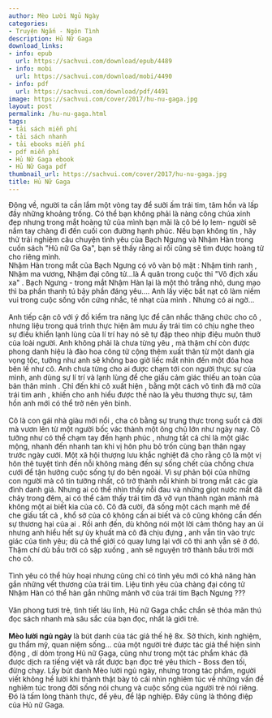 ```yaml
---
author: Mèo Lười Ngủ Ngày
categories:
- Truyện Ngắn - Ngôn Tình
description: Hủ Nữ Gaga
download_links:
- info: epub
  url: https://sachvui.com/download/epub/4489
- info: mobi
  url: https://sachvui.com/download/mobi/4490
- info: pdf
  url: https://sachvui.com/download/pdf/4491
image: https://sachvui.com/cover/2017/hu-nu-gaga.jpg
layout: post
permalink: /hu-nu-gaga.html
tags:
- tải sách miễn phí
- tải sách nhanh
- tải ebooks miễn phí
- pdf miễn phí
- Hủ Nữ Gaga ebook
- Hủ Nữ Gaga pdf
thumbnail_url: https://sachvui.com/cover/2017/hu-nu-gaga.jpg
title: Hủ Nữ Gaga
---
```


 <div class="item-desc text-justify"> <p>Đông về, người ta cần lắm một vòng tay để sưởi ấm trái tim, tâm hồn và lấp đầy những khoảng trống. Có thể bạn không phải là nàng công chúa xinh đẹp nhưng trong mắt hoàng tử của mình bạn mãi là cô bé lọ lem- người sẽ nắm tay chàng đi đến cuối con đường hạnh phúc. Nếu bạn không tin , hãy thử trải nghiệm câu chuyện tình yêu của Bạch Ngưng và Nhậm Hàn trong cuốn sách "Hủ nữ Ga Ga", bạn sẽ thấy rằng ai rồi cũng sẽ tìm được hoàng tử cho riêng mình.<br>Nhậm Hàn trong mắt của Bạch Ngưng có vô vàn bộ mặt : Nhậm tinh ranh , Nhậm ma vương, Nhậm đại công tử...là Á quân trong cuộc thi "Vô địch xấu xa" . Bạch Ngưng - trong mắt Nhậm Hàn lại là một thỏ trắng nhỏ, dung mạo thì ba phần thanh tú bảy phần đáng yêu.... Anh lấy việc bắt nạt cô làm niềm vui trong cuộc sống vốn cứng nhắc, tẻ nhạt của mình . Nhưng có ai ngờ...<br><br>Anh tiếp cận cô với ý đồ kiểm tra năng lực để cân nhắc thăng chức cho cô , nhưng liệu trong quá trình thực hiện âm mưu ấy trái tim có chịu nghe theo sự điều khiển lạnh lùng của lí trí hay nó sẽ tự đập theo nhịp điệu muôn thưở của loài người. Anh không phải là chưa từng yêu , mà thậm chí còn được phong danh hiệu là đào hoa công tử cộng thêm xuất thân từ một danh gia vọng tộc, tưởng như anh sẽ không bao giờ liếc mắt nhìn đến một đóa hoa bên lề như cô. Anh chưa từng cho ai được chạm tới con người thực sự của mình, anh dùng sự lí trí và lạnh lùng để che giấu cảm giác thiếu an toàn của bản thân mình . Chỉ đến khi cô xuất hiện , bằng một cách vô tình đã mở cửa trái tim anh , khiến cho anh hiểu được thế nào là yêu thương thực sự, tâm hồn anh mới có thể trở nên yên bình.<br><br>Cô là con gái nhà giàu mới nổi , cha cô bằng sự trung thực trong suốt cả đời mà vươn lên từ một người bốc vác thành một ông chủ lớn như ngày nay. Cô tưởng như có thể chạm tay đến hạnh phúc , nhưng tất cả chỉ là một giấc mộng, nhanh đến nhanh tan khi vị hôn phu bỏ trốn cùng bạn thân ngay trước ngày cưới. Một xã hội thượng lưu khắc nghiệt đã cho rằng cô là một vị hôn thê tuyệt tình đến nỗi không màng đến sự sống chết của chồng chưa cưới để tận hưởng cuộc sống tự do bên ngoài. Vì sự phản bội của những con người mà cô tin tưởng nhất, cô trở thành nỗi khinh bỉ trong mắt các gia đình danh giá. Nhưng ai có thể nhìn thấy nỗi đau và những giọt nước mắt đã chảy trong đêm, ai có thể cảm thấy trái tim đã vỡ vụn thành ngàn mảnh mà không một ai biết kia của cô. Cô đã cười, đã sống một cách mạnh mẽ để che giấu tất cả , khổ sở của cô không cần ai biết và cô cũng không cần đến sự thương hại của ai . Rồi anh đến, dù không nói một lời cảm thông hay an ủi nhưng anh hiểu hết sự ủy khuất mà cô đã chịu đựng , anh vẫn tin vào trực giác của tình yêu; dù cả thế giới có quay lưng lại với cô thì anh vẫn sẽ ở đó. Thậm chí dù bầu trời có sập xuống , anh sẽ nguyện trở thành bầu trời mới cho cô.<br><br>Tình yêu có thể hủy hoại nhưng cũng chỉ có tình yêu mới có khả năng hàn gắn những vết thương của trái tim. Liệu tình yêu của chàng đại công tử Nhậm Hàn có thể hàn gắn những mảnh vỡ của trái tim Bạch Ngưng ???<br><br>Văn phong tươi trẻ, tình tiết láu lỉnh, Hủ nữ Gaga chắc chắn sẽ thỏa mãn thú đọc sách nhanh mà sâu sắc của bạn đọc, nhất là giới trẻ.<br><br><strong>Mèo lười ngủ ngày </strong>là bút danh của tác giả thế hệ 8x. Sở thích, kinh nghiệm, gu thẩm mỹ, quan niệm sống... của một người trẻ được tác giả thể hiện sinh động , dí dỏm trong Hủ nữ Gaga, cũng như trong một tác phẩm khác đã được dịch ra tiếng việt và rất được bạn đọc trẻ yêu thích - Boss đen tối, đừng chạy. Lấy bút danh Mèo lười ngủ ngày, nhưng trong tác phẩm, người viết không hề lười khi thành thật bày tỏ cái nhìn nghiêm túc về những vấn đề nghiêm túc trong đời sống nói chung và cuộc sống của người trẻ nói riêng. Đó là tấm lòng thành thực, để yêu, để lập nghiệp. Đây cũng là thông điệp của Hủ nữ Gaga.</p> </div>